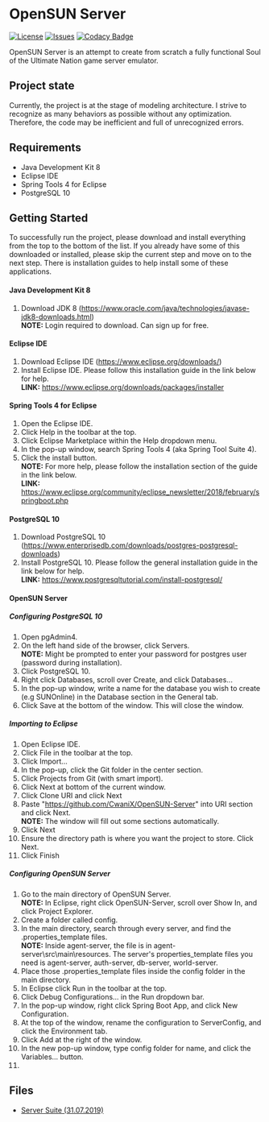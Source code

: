 # OpenSUN Server

[![License](https://img.shields.io/github/license/cwanix/opensun-server.svg)](LICENSE)
[![Issues](https://img.shields.io/github/issues/cwanix/opensun-server.svg)](ISSUES)
[![Codacy Badge](https://api.codacy.com/project/badge/Grade/486a6e567a6c4c6396e67467a38175bc)](https://www.codacy.com/app/CwaniX/OpenSUN-Server?utm_source=github.com&amp;utm_medium=referral&amp;utm_content=CwaniX/OpenSUN-Server&amp;utm_campaign=Badge_Grade)

OpenSUN Server is an attempt to create from scratch a fully functional Soul of the Ultimate Nation game server emulator.

## Project state
Currently, the project is at the stage of modeling architecture. I strive to recognize as many behaviors as possible without any optimization. Therefore, the code may be inefficient and full of unrecognized errors.

## Requirements
 - Java Development Kit 8
 - Eclipse IDE
 - Spring Tools 4 for Eclipse
 - PostgreSQL 10

## Getting Started
To successfully run the project, please download and install everything from the top to the bottom of the list. If you already have some of this downloaded or installed, please skip the current step and move on to the next step. There is installation guides to help install some of these applications.

#### Java Development Kit 8
1) Download JDK 8 (https://www.oracle.com/java/technologies/javase-jdk8-downloads.html)
<br><b>NOTE:</b> Login required to download. Can sign up for free.

#### Eclipse IDE
1) Download Eclipse IDE (https://www.eclipse.org/downloads/)
2) Install Eclipse IDE. Please follow this installation guide in the link below for help.
<br><b>LINK:</b> https://www.eclipse.org/downloads/packages/installer

#### Spring Tools 4 for Eclipse
1) Open the Eclipse IDE.
2) Click Help in the toolbar at the top.
3) Click Eclipse Marketplace within the Help dropdown menu.
4) In the pop-up window, search Spring Tools 4 (aka Spring Tool Suite 4).
5) Click the install button.
<br><b>NOTE:</b> For more help, please follow the installation section of the guide in the link below.
<br><b>LINK:</b> https://www.eclipse.org/community/eclipse_newsletter/2018/february/springboot.php

#### PostgreSQL 10
1) Download PostgreSQL 10 (https://www.enterprisedb.com/downloads/postgres-postgresql-downloads)
2) Install PostgreSQL 10. Please follow the general installation guide in the link below for help.
<br><b>LINK:</b> https://www.postgresqltutorial.com/install-postgresql/
  
 #### OpenSUN Server
 
 ##### Configuring PostgreSQL 10
 1) Open pgAdmin4.
 2) On the left hand side of the browser, click Servers.
 <br><b>NOTE:</b> Might be prompted to enter your password for postgres user (password during installation).
 3) Click PostgreSQL 10.
 4) Right click Databases, scroll over Create, and click Databases...
 5) In the pop-up window, write a name for the database you wish to create (e.g SUNOnline) in the Database section in the General tab.
 6) Click Save at the bottom of the window. This will close the window.
 
 ##### Importing to Eclipse
1) Open Eclipse IDE.
2) Click File in the toolbar at the top.
3) Click Import...
4) In the pop-up, click the Git folder in the center section.
5) Click Projects from Git (with smart import).
6) Click Next at bottom of the current window.
7) Click Clone URI and click Next
8) Paste "https://github.com/CwaniX/OpenSUN-Server" into URI section and click Next.
<br><b>NOTE:</b> The window will fill out some sections automatically.
9) Click Next
10) Ensure the directory path is where you want the project to store. Click Next.
11) Click Finish

##### Configuring OpenSUN Server
1) Go to the main directory of OpenSUN Server.
<br><b>NOTE:</b> In Eclipse, right click OpenSUN-Server, scroll over Show In, and click Project Explorer.
2) Create a folder called config.
3) In the main directory, search through every server, and find the .properties_template files.
<br><b>NOTE:</b> Inside agent-server, the file is in agent-server\src\main\resources. The server's properties_template files you need is agent-server, auth-server, db-server, world-server.
4) Place those .properties_template files inside the config folder in the main directory.
5) In Eclipse click Run in the toolbar at the top.
6) Click Debug Configurations... in the Run dropdown bar.
7) In the pop-up window, right click Spring Boot App, and click New Configuration.
8) At the top of the window, rename the configuration to ServerConfig, and click the Environment tab.
9) Click Add at the right of the window.
10) In the new pop-up window, type config folder for name, and click the Variables... button.
11) 

## Files
 - [Server Suite (31.07.2019)](https://drive.google.com/open?id=18D...r9pEusguJf8rUe)
